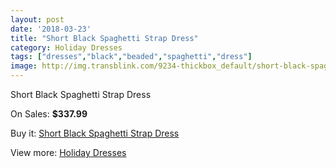 ```yaml
---
layout: post
date: '2018-03-23'
title: "Short Black Spaghetti Strap Dress"
category: Holiday Dresses
tags: ["dresses","black","beaded","spaghetti","dress"]
image: http://img.transblink.com/9234-thickbox_default/short-black-spaghetti-strap-dress.jpg
---
```

Short Black Spaghetti Strap Dress

On Sales: **$337.99**
<a href="https://www.transblink.com/en/holiday-dresses/3019-short-black-spaghetti-strap-dress.html"><amp-img layout="responsive" width="600" height="600" src="//img.transblink.com/9234-thickbox_default/short-black-spaghetti-strap-dress.jpg" alt="Short Black Spaghetti Strap Dress 0" /></a>
<a href="https://www.transblink.com/en/holiday-dresses/3019-short-black-spaghetti-strap-dress.html"><amp-img layout="responsive" width="600" height="600" src="//img.transblink.com/9238-thickbox_default/short-black-spaghetti-strap-dress.jpg" alt="Short Black Spaghetti Strap Dress 1" /></a>
<a href="https://www.transblink.com/en/holiday-dresses/3019-short-black-spaghetti-strap-dress.html"><amp-img layout="responsive" width="600" height="600" src="//img.transblink.com/9237-thickbox_default/short-black-spaghetti-strap-dress.jpg" alt="Short Black Spaghetti Strap Dress 2" /></a>
<a href="https://www.transblink.com/en/holiday-dresses/3019-short-black-spaghetti-strap-dress.html"><amp-img layout="responsive" width="600" height="600" src="//img.transblink.com/9236-thickbox_default/short-black-spaghetti-strap-dress.jpg" alt="Short Black Spaghetti Strap Dress 3" /></a>
<a href="https://www.transblink.com/en/holiday-dresses/3019-short-black-spaghetti-strap-dress.html"><amp-img layout="responsive" width="600" height="600" src="//img.transblink.com/9235-thickbox_default/short-black-spaghetti-strap-dress.jpg" alt="Short Black Spaghetti Strap Dress 4" /></a>

Buy it: [Short Black Spaghetti Strap Dress](https://www.transblink.com/en/holiday-dresses/3019-short-black-spaghetti-strap-dress.html "Short Black Spaghetti Strap Dress")

View more: [Holiday Dresses](https://www.transblink.com/en/8-holiday-dresses "Holiday Dresses")
